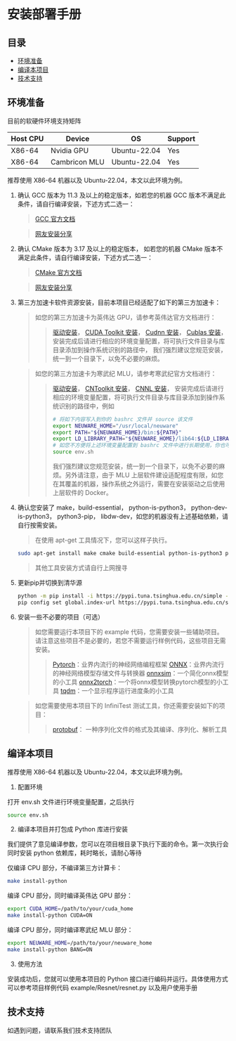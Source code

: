 ﻿# 安装部署手册

## 目录

- [环境准备](#环境准备)
- [编译本项目](#编译本项目)
- [技术支持](#技术支持)

## 环境准备

目前的软硬件环境支持矩阵

| Host CPU | Device        | OS            |  Support   |
| -------- | ------------  | -----------   | ---------- |
| X86-64   | Nvidia GPU    |  Ubuntu-22.04 |  Yes       |
| X86-64   | Cambricon MLU |  Ubuntu-22.04 |  Yes       |

推荐使用 X86-64 机器以及 Ubuntu-22.04，本文以此环境为例。

1. 确认 GCC 版本为 11.3 及以上的稳定版本，如若您的机器 GCC 版本不满足此条件，请自行编译安装，下述方式二选一：

   > [GCC 官方文档](https://gcc.gnu.org/onlinedocs/gcc-11.3.0/gcc/)

   > [网友安装分享](https://zhuanlan.zhihu.com/p/509695395)

2. 确认 CMake 版本为 3.17 及以上的稳定版本， 如若您的机器 CMake 版本不满足此条件，请自行编译安装，下述方式二选一：

   > [CMake 官方文档](https://cmake.org/install/)

   > [网友安装分享](https://zhuanlan.zhihu.com/p/110793004)

3. 第三方加速卡软件资源安装，目前本项目已经适配了如下的第三方加速卡：

   > 如您的第三方加速卡为英伟达 GPU，请参考英伟达官方文档进行：
   > > [驱动安装](https://www.nvidia.cn/geforce/drivers/)，
   > > [CUDA Toolkit 安装](https://developer.nvidia.com/cuda-toolkit)，
   > > [Cudnn 安装](https://developer.nvidia.com/rdp/cudnn-download)，
   > > [Cublas 安装](https://developer.nvidia.com/cublas)，
   > > 安装完成后请进行相应的环境变量配置，将可执行文件目录与库目录添加到操作系统识别的路径中，
   我们强烈建议您规范安装，统一到一个目录下，以免不必要的麻烦。

   > 如您的第三方加速卡为寒武纪 MLU，请参考寒武纪官方文档进行：
   > > [驱动安装](https://www.cambricon.com/docs/sdk_1.11.0/driver_5.10.6/user_guide_5.10.6/index.html)，
   > > [CNToolkit 安装](https://www.cambricon.com/docs/sdk_1.11.0/cntoolkit_3.4.1/cntoolkit_install_3.4.1/index.html)，
   > > [CNNL 安装](https://www.cambricon.com/docs/sdk_1.11.0/cambricon_cnnl_1.16.1/user_guide/index.html)，
   > > 安装完成后请进行相应的环境变量配置，将可执行文件目录与库目录添加到操作系统识别的路径中，例如
   > > ```bash
   > > # 将如下内容写入到你的 bashrc 文件并 source 该文件
   > > export NEUWARE_HOME="/usr/local/neuware"
   > > export PATH="${NEUWARE_HOME}/bin:${PATH}"
   > > export LD_LIBRARY_PATH="${NEUWARE_HOME}/lib64:${LD_LIBRARY_PATH}"
   > > # 如您不方便将上述环境变量配置到 bashrc 文件中进行长期使用，你也可以在我们提供的 env.sh 文件中进行正确配置并激活，作为临时使用
   > > source env.sh
   > > ```
   > > 我们强烈建议您规范安装，统一到一个目录下，以免不必要的麻烦。另外请注意，由于 MLU 上层软件建设适配程度有限，如您在其覆盖的机器，操作系统之外运行，需要在安装驱动之后使用上层软件的 Docker。

4. 确认您安装了 make，build-essential， python-is-python3， python-dev-is-python3， python3-pip， libdw-dev，如您的机器没有上述基础依赖，请自行按需安装。

   > 在使用 apt-get 工具情况下，您可以这样子执行。

   ```bash
   sudo apt-get install make cmake build-essential python-is-python3 python-dev-is-python3 python3-pip libdw-dev
   ```

   > 其他工具安装方式请自行上网搜寻

5. 更新pip并切换到清华源

   ```bash
   python -m pip install -i https://pypi.tuna.tsinghua.edu.cn/simple --upgrade pip
   pip config set global.index-url https://pypi.tuna.tsinghua.edu.cn/simple
   ```

6. 安装一些不必要的项目（可选）

   > 如您需要运行本项目下的 example 代码，您需要安装一些辅助项目。请注意这些项目不是必要的，若您不需要运行样例代码，这些项目无需安装。
   > > [Pytorch](https://pytorch.org/get-started/locally/)：业界内流行的神经网络编程框架
   > > [ONNX](https://onnx.ai/get-started.html)：业界内流行的神经网络模型存储文件与转换器
   > > [onnxsim](https://pypi.org/project/onnxsim/)：一个简化onnx模型的小工具
   > > [onnx2torch](https://github.com/ENOT-AutoDL/onnx2torch)：一个将onnx模型转换pytorch模型的小工具
   > > [tqdm](https://pypi.org/project/tqdm/)：一个显示程序运行进度条的小工具

   > 如您需要使用本项目下的 InfiniTest 测试工具，你还需要安装如下的项目：
   > > [protobuf](https://github.com/protocolbuffers/protobuf)： 一种序列化文件的格式及其编译、序列化、解析工具 

## 编译本项目

推荐使用 X86-64 机器以及 Ubuntu-22.04，本文以此环境为例。

1. 配置环境

打开 env.sh 文件进行环境变量配置，之后执行

  ```bash
  source env.sh
  ```

2. 编译本项目并打包成 Python 库进行安装

我们提供了意见编译参数，您可以在项目根目录下执行下面的命令。第一次执行会同时安装 python 依赖库，耗时略长，请耐心等待

   仅编译 CPU 部分，不编译第三方计算卡：

   ```bash
   make install-python
   ```

   编译 CPU 部分，同时编译英伟达 GPU 部分：

   ```bash
   export CUDA_HOME=/path/to/your/cuda_home
   make install-python CUDA=ON
   ```

   编译 CPU 部分，同时编译寒武纪 MLU 部分：

   ```bash
   export NEUWARE_HOME=/path/to/your/neuware_home
   make install-python BANG=ON
   ```

3. 使用方法

安装成功后，您就可以使用本项目的 Python 接口进行编码并运行。具体使用方式可以参考项目样例代码 example/Resnet/resnet.py 以及用户使用手册

## 技术支持

如遇到问题，请联系我们技术支持团队
